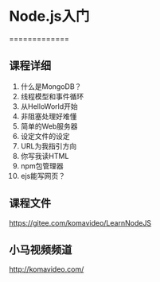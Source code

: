 # Node.js入门
=============

## 课程详细

1. 什么是MongoDB？
2. 线程模型和事件循环
3. 从HelloWorld开始
4. 非阻塞处理好难懂
5. 简单的Web服务器
6. 设定文件的设定
7. URL为我指引方向
8. 你写我读HTML
9. npm包管理器
10. ejs能写网页？

## 课程文件

https://gitee.com/komavideo/LearnNodeJS

## 小马视频频道

http://komavideo.com/
